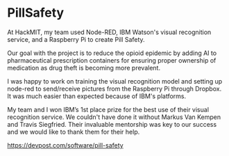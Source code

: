 # PillSafety

At HackMIT, my team used Node-RED, IBM Watson's visual recognition service, and a Raspberry Pi to create Pill Safety. 

Our goal with the project is to reduce the opioid epidemic by adding AI to pharmaceutical prescription containers for ensuring proper ownership of medication as drug theft is becoming more prevalent. 

I was happy to work on training the visual recognition model and setting up node-red to send/receive pictures from the Raspberry Pi through Dropbox. It was much easier than expected because of IBM's platforms.

My team and I won IBM’s 1st place prize for the best use of their visual recognition service. We couldn't have done it without Markus Van Kempen and Travis Siegfried. Their invaluable mentorship was key to our success and we would like to thank them for their help.

https://devpost.com/software/pill-safety

